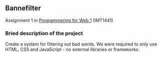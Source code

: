 ## Bannefilter

Assignment 1 in [Programmering for Web 1](https://www.ntnu.no/studier/emner/IMT1441#tab=omEmnet) (IMT1441)

### Bried description of the project
Create a system for filtering out bad words. We were required to only use HTML, CSS and JavaScript - no external libraries or frameworks.
